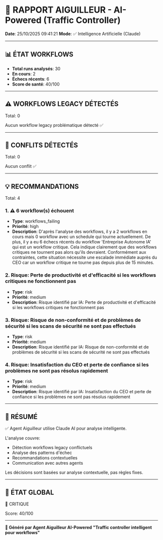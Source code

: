 # 🚦 RAPPORT AIGUILLEUR - AI-Powered (Traffic Controller)

**Date**: 25/10/2025 09:41:21
**Mode**: ✅ Intelligence Artificielle (Claude)

---

## 📊 ÉTAT WORKFLOWS

- **Total runs analysés**: 30
- **En cours**: 2
- **Échecs récents**: 6
- **Score de santé**: 40/100

---

## ⚠️  WORKFLOWS LEGACY DÉTECTÉS

Total: 0



Aucun workflow legacy problématique détecté ✅

---

## 🚨 CONFLITS DÉTECTÉS

Total: 0

Aucun conflit ✅

---

## 💡 RECOMMANDATIONS

Total: 4


### 1. ⚠️ 6 workflow(s) échouent

- **Type**: workflows_failing
- **Priorité**: high
- **Description**: D'après l'analyse des workflows, il y a 2 workflows en cours mais 0 workflow avec un schedule qui tourne actuellement. De plus, il y a eu 6 échecs récents du workflow 'Entreprise Autonome IA' qui est un workflow critique. Cela indique clairement que des workflows critiques ne tournent pas alors qu'ils devraient. Conformément aux contraintes, cette situation nécessite une escalade immédiate auprès du CEO car un workflow critique ne tourne pas depuis plus de 15 minutes.


### 2. Risque: Perte de productivité et d'efficacité si les workflows critiques ne fonctionnent pas

- **Type**: risk
- **Priorité**: medium
- **Description**: Risque identifié par IA: Perte de productivité et d'efficacité si les workflows critiques ne fonctionnent pas


### 3. Risque: Risque de non-conformité et de problèmes de sécurité si les scans de sécurité ne sont pas effectués

- **Type**: risk
- **Priorité**: medium
- **Description**: Risque identifié par IA: Risque de non-conformité et de problèmes de sécurité si les scans de sécurité ne sont pas effectués


### 4. Risque: Insatisfaction du CEO et perte de confiance si les problèmes ne sont pas résolus rapidement

- **Type**: risk
- **Priorité**: medium
- **Description**: Risque identifié par IA: Insatisfaction du CEO et perte de confiance si les problèmes ne sont pas résolus rapidement




---

## 🎯 RÉSUMÉ

✅ Agent Aiguilleur utilise Claude AI pour analyse intelligente.

L'analyse couvre:
- Détection workflows legacy conflictuels
- Analyse des patterns d'échec
- Recommandations contextuelles
- Communication avec autres agents

Les décisions sont basées sur analyse contextuelle, pas règles fixes.

---

## 🔄 ÉTAT GLOBAL

🔴 CRITIQUE

Score: 40/100

---

**🚦 Généré par Agent Aiguilleur AI-Powered**
**"Traffic controller intelligent pour workflows"**
